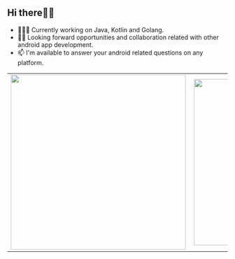 ## Hi there👋🏾

- 👨🏾‍💻 Currently working on Java, Kotlin and Golang.
- ✌🏾 Looking forward opportunities and collaboration related with other android app development.
- 📫 I'm available to answer your android related questions on any platform.


<center>
  <table>
  <tr>
      <td><img width="400px" align="left" src="https://github-readme-stats.vercel.app/api?username=victorkabata&count_private=true&show_icons=true&theme=dark&layout=compact" /></td>
      <td><img width="380px" align="left" src="https://github-readme-stats.vercel.app/api/top-langs/?username=victorkabata&hide=html&layout=compact&theme=dark" /></td>      
  </tr>   
</table>
</center>
